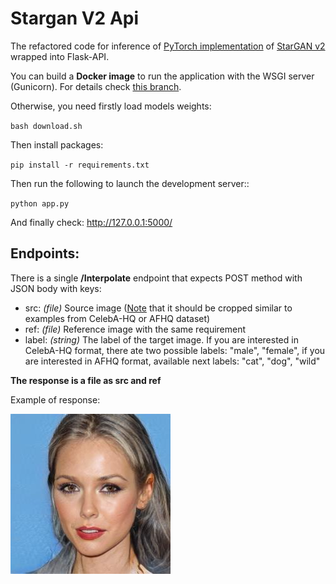 # Stargan V2 Api

The refactored code for inference of [PyTorch implementation](https://github.com/clovaai/stargan-v2) of [StarGAN v2](https://arxiv.org/abs/1912.01865) wrapped into Flask-API. 

You can build a **Docker image** to run the application with the WSGI server (Gunicorn). For details check [this branch](https://github.com/koren-v/stargan-v2-api/tree/docker_gunicorn).

Otherwise, you need firstly load models weights:

`bash download.sh`

Then install packages:

`pip install -r requirements.txt`

Then run the following to launch the development server:: 

`python app.py`

And finally check: http://127.0.0.1:5000/

## Endpoints:

There is a single **/Interpolate** endpoint that expects POST method with JSON body with keys:

* src: *(file)* Source image ([Note](https://github.com/clovaai/stargan-v2#generating-interpolation-videos) that it should be cropped similar to examples from CelebA-HQ or AFHQ dataset)
* ref: *(file)* Reference image with the same requirement
* label: *(string)* The label of the target image. If you are interested in CelebA-HQ format, there ate two possible labels: "male", "female", if you are interested in AFHQ format, available next labels: "cat", "dog", "wild"

**The response is a file as src and ref**

Example of response:

![image](images/res.jpg)